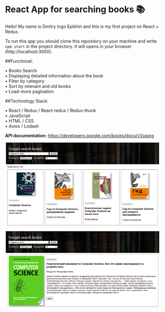 # React App for searching books 📚

Hello! My name is Dmitry Ingo Epikhin and this is my first project on React + Redux.

To run this app you should clone this repository on your machine and write `npm start` in the project directory.
It will opens in your browser (http://localhost:3000).

##Functional: 

• Books Search  
• Displaying detailed information about the book  
• Filter by category  
• Sort by relevant and old books  
• Load-more pagination

##Technology Stack:  

• React / Redux / React-redux / Redux-thunk  
• JavaScript  
• HTML / CSS  
• Axios / Lodash   

**API documentation:** https://developers.google.com/books/docs/v1/using

![image](src/assets/imagesForReadme/example-img-1.png)

![image](src/assets/imagesForReadme/example-img-2.png)
